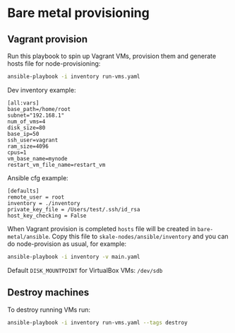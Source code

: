 # Bare metal provisioning

## Vagrant provision

Run this playbook to spin up Vagrant VMs, provision them and generate hosts file for node-provisioning:

```bash
ansible-playbook -i inventory run-vms.yaml
```

Dev inventory example:

```
[all:vars]
base_path=/home/root
subnet="192.168.1"
num_of_vms=4
disk_size=80
base_ip=50
ssh_user=vagrant
ram_size=4096
cpus=1
vm_base_name=mynode
restart_vm_file_name=restart_vm
```

Ansible cfg example:

```
[defaults]
remote_user = root
inventory = ./inventory
private_key_file = /Users/test/.ssh/id_rsa
host_key_checking = False
```

When Vagrant provision is completed `hosts` file will be created in `bare-metal/ansible`. Copy this file to `skale-nodes/ansible/inventory` and you can do node-provision as usual, for example:

```bash
ansible-playbook -i inventory -v main.yaml
```

Default `DISK_MOUNTPOINT` for VirtualBox VMs: `/dev/sdb`

## Destroy machines

To destroy running VMs run:

```bash
ansible-playbook -i inventory run-vms.yaml --tags destroy
```
